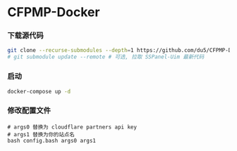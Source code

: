 # CFPMP-Docker

### 下载源代码

```bash
git clone --recurse-submodules --depth=1 https://github.com/du5/CFPMP-Docker && cd CFPMP-Docker
# git submodule update --remote # 可选, 拉取 SSPanel-Uim 最新代码
```


### 启动

```bash
docker-compose up -d
```


### 修改配置文件
```
# args0 替换为 cloudflare partners api key
# args1 替换为你的站点名
bash config.bash args0 args1
```